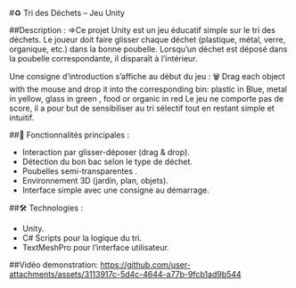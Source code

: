 #♻️ Tri des Déchets – Jeu Unity

##Description :
=>Ce projet Unity est un jeu éducatif simple sur le tri des déchets.
Le joueur doit faire glisser chaque déchet (plastique, métal, verre, organique, etc.) dans la bonne poubelle.
Lorsqu’un déchet est déposé dans la poubelle correspondante, il disparaît à l’intérieur.

Une consigne d’introduction s’affiche au début du jeu :
🗑️ Drag each object with the mouse and drop it into the corresponding bin:
plastic in Blue, metal in yellow, glass in green , food or organic in red
Le jeu ne comporte pas de score, il a pour but de sensibiliser au tri sélectif tout en restant simple et intuitif.

##🧱 Fonctionnalités principales :
- Interaction par glisser-déposer (drag & drop).
- Détection du bon bac selon le type de déchet.
- Poubelles semi-transparentes .
- Environnement 3D (jardin, plan, objets).
- Interface simple avec une consigne au démarrage.

##🛠️ Technologies :
- Unity.
- C# Scripts pour la logique du tri.
- TextMeshPro pour l’interface utilisateur.

##Vidéo demonstration:
https://github.com/user-attachments/assets/3113917c-5d4c-4644-a77b-9fcb1ad9b544



